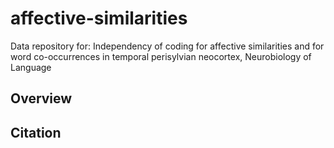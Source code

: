 # affective-similarities
Data repository for: Independency of coding for affective similarities and for word co-occurrences in temporal perisylvian neocortex, Neurobiology of Language 

## Overview

## Citation
